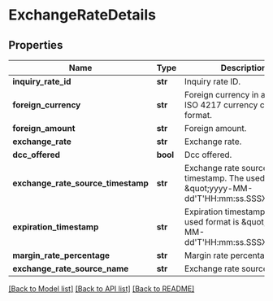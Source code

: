 # ExchangeRateDetails

## Properties
Name | Type | Description | Notes
------------ | ------------- | ------------- | -------------
**inquiry_rate_id** | **str** | Inquiry rate ID. | [optional] 
**foreign_currency** | **str** | Foreign currency in alphabetic ISO 4217 currency code format. | [optional] 
**foreign_amount** | **str** | Foreign amount. | [optional] 
**exchange_rate** | **str** | Exchange rate. | [optional] 
**dcc_offered** | **bool** | Dcc offered. | [optional] 
**exchange_rate_source_timestamp** | **str** | Exchange rate source timestamp. The used format is \&quot;yyyy-MM-dd&#39;T&#39;HH:mm:ss.SSSXXX\&quot; | [optional] 
**expiration_timestamp** | **str** | Expiration timestamp. The used format is \&quot;yyyy-MM-dd&#39;T&#39;HH:mm:ss.SSSXXX\&quot; | [optional] 
**margin_rate_percentage** | **str** | Margin rate percentage. | [optional] 
**exchange_rate_source_name** | **str** | Exchange rate source name. | [optional] 

[[Back to Model list]](../README.md#documentation-for-models) [[Back to API list]](../README.md#documentation-for-api-endpoints) [[Back to README]](../README.md)


